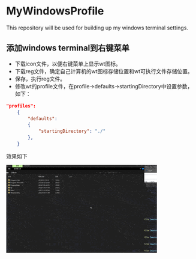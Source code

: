 # MyWindowsProfile
This repository will be used for building up my windows terminal settings.

## 添加windows terminal到右键菜单
* 下载icon文件，以便右键菜单上显示wt图标。
* 下载reg文件，确定自己计算机的wt图标存储位置和wt可执行文件存储位置。
* 保存，执行reg文件。
* 修改wt的profile文件，在profile->defaults->startingDirectory中设置参数，如下：

``` json
"profiles":
    {
        "defaults":
        {
            "startingDirectory": "./"
        },
    }
```
效果如下

![addwt](figures/addreg.gif)

